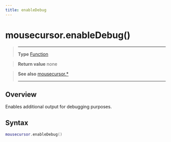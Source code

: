 ```yaml
---
title: enableDebug
---
```

# mousecursor.enableDebug()

> --------------------- ------------------------------------------------------------------------------------------
> __Type__              [Function](https://docs.coronalabs.com/api/type/Function.html)

> __Return value__      none

> __See also__          [mousecursor.*](/plugin/mousecursor/)
> --------------------- ------------------------------------------------------------------------------------------

## Overview

Enables additional output for debugging purposes.

## Syntax
```lua
mousecursor.enableDebug()
```